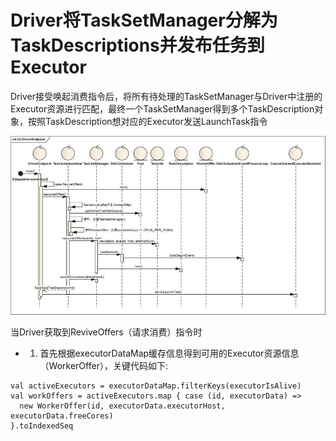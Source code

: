 # Driver将TaskSetManager分解为TaskDescriptions并发布任务到Executor

Driver接受唤起消费指令后，将所有待处理的TaskSetManager与Driver中注册的Executor资源进行匹配，最终一个TaskSetManager得到多个TaskDescription对象，按照TaskDescription想对应的Executor发送LaunchTask指令

![](_v_images/_1573563232_7521.png)

当Driver获取到ReviveOffers（请求消费）指令时

* 1. 	首先根据executorDataMap缓存信息得到可用的Executor资源信息（WorkerOffer），关键代码如下:
```
val activeExecutors = executorDataMap.filterKeys(executorIsAlive)
val workOffers = activeExecutors.map { case (id, executorData) =>
  new WorkerOffer(id, executorData.executorHost, executorData.freeCores)
}.toIndexedSeq

```